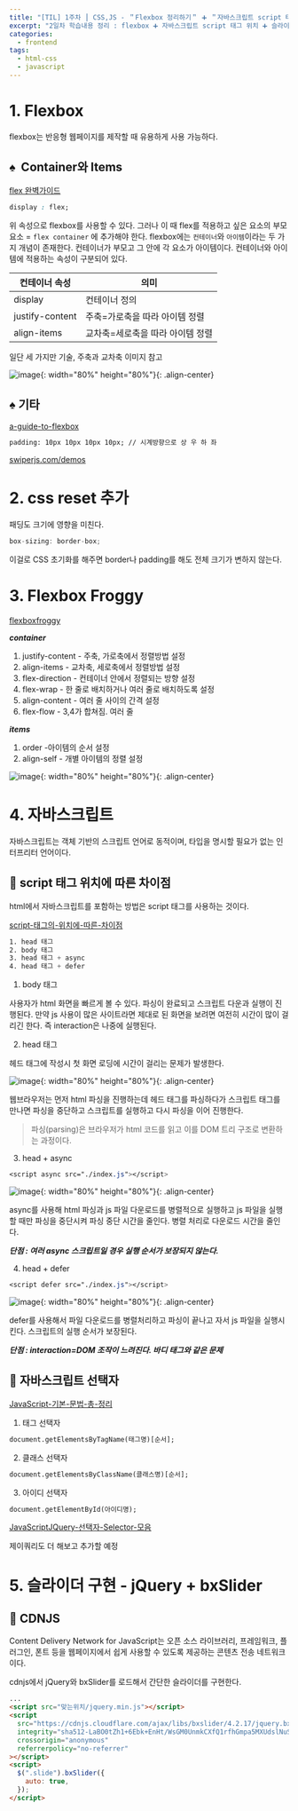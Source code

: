 ```yaml
---
title: "[TIL] 1주차 ⎮ CSS,JS - ＂Flexbox 정리하기＂ ➕ ＂자바스크립트 script 태그 위치＂ ➕ ＂슬라이더 구현＂"
excerpt: "2일차 학습내용 정리 : flexbox ➕ 자바스크립트 script 태그 위치 ➕ 슬라이더 구현"
categories:
  - frontend
tags:
  - html-css
  - javascript
---
```


# 1. Flexbox

flexbox는 반응형 웹페이지를 제작할 때 유용하게 사용 가능하다.

## ♠️  Container와 Items

[flex 완벽가이드](https://www.heropy.dev/p/Ha29GI)

```css
display : flex;
```

위 속성으로 flexbox를 사용할 수 있다. 그러나 이 때 flex를 적용하고 싶은 요소의 부모 요소 = `flex container` 에 추가해야 한다. flexbox에는 `컨테이너`와 `아이템`이라는 두 가지 개념이 존재한다. 컨테이너가 부모고 그 안에 각 요소가 아이템이다. 컨테이너와 아이템에 적용하는 속성이 구분되어 있다.

| 컨테이너 속성   | 의미                             |
| --------------- | -------------------------------- |
| display         | 컨테이너 정의                    |
| justify-content | 주축=가로축을 따라 아이템 정렬   |
| align-items     | 교차축=세로축을 따라 아이템 정렬 |

일단 세 가지만 기술, 주축과 교차축 이미지 참고

![image](https://github.com/user-attachments/assets/7efb3880-5db4-4915-9314-db114cc49148){: width="80%" height="80%"}{: .align-center}

## ♠️ 기타

[a-guide-to-flexbox](https://css-tricks.com/snippets/css/a-guide-to-flexbox/)

```html
padding: 10px 10px 10px 10px; // 시계방향으로 상 우 하 좌
```

[swiperjs.com/demos](https://swiperjs.com/demos)

# 2. css reset 추가

패딩도 크기에 영향을 미친다.

```jsx
box-sizing: border-box;
```

이걸로 CSS 초기화를 해주면 border나 padding를 해도 전체 크기가 변하지 않는다.

# 3. Flexbox Froggy

[flexboxfroggy](https://flexboxfroggy.com/#ko)

***container***

1. justify-content - 주축, 가로축에서 정렬방법 설정
2. align-items - 교차축, 세로축에서 정렬방법 설정
3. flex-direction - 컨테이너 안에서 정렬되는 방향 설정
4. flex-wrap - 한 줄로 배치하거나 여러 줄로 배치하도록 설정
5. align-content - 여러 줄 사이의 간격 설정
6. flex-flow - 3,4가 합쳐짐. 여러 줄

***items***

1. order -아이템의 순서 설정
2. align-self - 개별 아이템의 정렬 설정

![image](https://github.com/user-attachments/assets/3a0090f2-81da-4add-b92f-e9f861e0740f){: width="80%" height="80%"}{: .align-center}

# 4. 자바스크립트

자바스크립트는 객체 기반의 스크립트 언어로 동적이며, 타입을 명시할 필요가 없는 인터프리터 언어이다. 

## 🔆 script 태그 위치에 따른 차이점

html에서 자바스크립트를 포함하는 방법은 script 태그를 사용하는 것이다. 

[script-태그의-위치에-따른-차이점](https://velog.io/@lifefm_j/script-%ED%83%9C%EA%B7%B8%EC%9D%98-%EC%9C%84%EC%B9%98%EC%97%90-%EB%94%B0%EB%A5%B8-%EC%B0%A8%EC%9D%B4%EC%A0%90)

```css
1. head 태그
2. body 태그
3. head 태그 + async
4. head 태그 + defer
```

1) body 태그

사용자가 html 화면을 빠르게 볼 수 있다. 파싱이 완료되고 스크립트 다운과 실행이 진행된다. 만약 js 사용이 많은 사이트라면 제대로 된 화면을 보려면 여전히 시간이 많이 걸리긴 한다. 즉 interaction은 나중에 실행된다.

2) head 태그

헤드 태그에 작성시 첫 화면 로딩에 시간이 걸리는 문제가 발생한다. 

![image](https://github.com/user-attachments/assets/6e35c44e-2284-4cae-8b2f-ba2afd873a2c){: width="80%" height="80%"}{: .align-center}

웹브라우저는 먼저 html 파싱을 진행하는데 헤드 태그를 파싱하다가 스크립트 태그를 만나면 파싱을 중단하고 스크립트를 실행하고 다시 파싱을 이어 진행한다.

> 파싱(parsing)은 브라우저가 html 코드를 읽고 이를 DOM 트리 구조로 변환하는 과정이다.
> 

3) head + async

```css
<script async src="./index.js"></script>
```

![image](https://github.com/user-attachments/assets/46c47cc9-10c7-4fc7-a750-a1c8960c5ffd){: width="80%" height="80%"}{: .align-center}

async를 사용해 html 파싱과 js 파일 다운로드를 병렬적으로 실행하고 js 파일을 실행할 때만 파싱을 중단시켜 파싱 중단 시간을 줄인다. 병렬 처리로 다운로드 시간을 줄인다.

***단점 : 여러 async 스크립트일 경우 실행 순서가 보장되지 않는다.***

4) head + defer

```css
<script defer src="./index.js"></script>
```

![image](https://github.com/user-attachments/assets/64ddd557-0177-4b87-901a-94a898261eb9){: width="80%" height="80%"}{: .align-center}

defer를 사용해서 파일 다운로드를 병렬처리하고 파싱이 끝나고 자서 js 파일을 실행시킨다. 스크립트의 실행 순서가 보장된다.

***단점 : interaction=DOM 조작이 느려진다. 바디 태그와 같은  문제***

## 🔆 자바스크립트 선택자

[JavaScript-기본-문법-총-정리](https://velog.io/@chyori/JavaScript-%EA%B8%B0%EB%B3%B8-%EB%AC%B8%EB%B2%95-%EC%B4%9D-%EC%A0%95%EB%A6%AC)

1) 태그 선택자

```html
document.getElementsByTagName(태그명)[순서];
```

2) 클래스 선택자

```html
document.getElementsByClassName(클래스명)[순서];
```

3) 아이디 선택자

```html
document.getElementById(아이디명);
```

[JavaScriptJQuery-선택자-Selector-모음](https://lcs1245.tistory.com/entry/JavaScriptJQuery-%EC%84%A0%ED%83%9D%EC%9E%90-Selector-%EB%AA%A8%EC%9D%8C)

제이쿼리도 더 해보고 추가할 예정

# 5. 슬라이더 구현 - jQuery + bxSlider

## 🎲 CDNJS

Content Delivery Network for JavaScript는 오픈 소스 라이브러리, 프레임워크, 플러그인, 폰트 등을 웹페이지에서 쉽게 사용할 수 있도록 제공하는 콘텐츠 전송 네트워크이다.

cdnjs에서 jQuery와 bxSlider를 로드해서 간단한 슬라이더를 구현한다.

```html
...
<script src="맞는위치/jquery.min.js"></script>
<script
  src="https://cdnjs.cloudflare.com/ajax/libs/bxslider/4.2.17/jquery.bxslider.min.js"
  integrity="sha512-LaBO0tZh1+6Ebk+EnHt/WsGM0UnmkCXfQ1rfhGmpa5MXUdslNuSSELBRcteHKz4k4ny+Op10Ax2fPoTNq+VcUg=="
  crossorigin="anonymous"
  referrerpolicy="no-referrer"
></script>
<script>
  $(".slide").bxSlider({
    auto: true,
  });
</script>
```